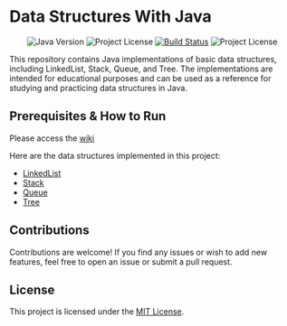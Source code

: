 # Data Structures With Java
   
<p align="center">
   
   <img src="https://img.shields.io/badge/Java-8%2B-blue" alt="Java Version"/>
   <img src="https://img.shields.io/badge/license-MIT-green" alt="Project License"/>
   <a href="https://github.com/allanvilas/DataStructureInJava/actions" target="_blank"><img src="https://github.com/allanvilas/DataStructureInJava/workflows/Java%20CI%20with%20Maven/badge.svg" alt="Build Status"></a>
   <img src="https://img.shields.io/badge/Coverage-83.33%25-green" alt="Project License"/>
</p>

This repository contains Java implementations of basic data structures, including LinkedList, Stack, Queue, and Tree. The implementations are intended for educational purposes and can be used as a reference for studying and practicing data structures in Java.

## Prerequisites & How to Run

Please access the [wiki](https://github.com/allanvilas/DataStructureInJava/wiki)

Here are the data structures implemented in this project:

- [LinkedList](https://github.com/allanvilas/DataStructureInJava/wiki/Linked-List)
- [Stack](https://github.com/allanvilas/DataStructureInJava/wiki/Stack)
- [Queue](https://github.com/allanvilas/DataStructureInJava/wiki/Queue)
- [Tree](https://github.com/allanvilas/DataStructureInJava/wiki/Tree)

## Contributions

Contributions are welcome! If you find any issues or wish to add new features, feel free to open an issue or submit a pull request.

## License

This project is licensed under the [MIT License](https://opensource.org/licenses/MIT).
